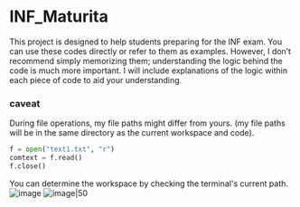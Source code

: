 # INF_Maturita
This project is designed to help students preparing for the INF exam. You can use these codes directly or refer to them as examples. However, I don’t recommend simply memorizing them; understanding the logic behind the code is much more important. I will include explanations of the logic within each piece of code to aid your understanding.

### caveat
During file operations, my file paths might differ from yours. (my file paths will be in the same directory as the current workspace and code).
```python
f = open("text1.txt", "r") 
comtext = f.read()
f.close()
```
You can determine the workspace by checking the terminal's current path.
![image](https://github.com/user-attachments/assets/73aed23b-6c82-4dbd-8761-fd3c9c29f8b5)
![image|50](https://github.com/user-attachments/assets/9e0da189-b307-4688-99a2-d9766e2fc214)



